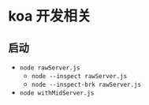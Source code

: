 # koa 开发相关

## 启动
* `node rawServer.js`
  * `node --inspect rawServer.js`
  * `node --inspect-brk rawServer.js`
* `node withMidServer.js`